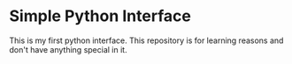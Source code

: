 # Simple Python Interface

This is my first python interface. This repository is for learning reasons and don't have anything special in it.
